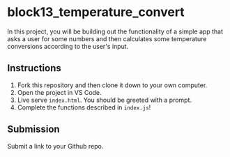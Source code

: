 # block13_temperature_convert

In this project, you will be building out the functionality of a simple app that asks a user for some numbers and then calculates some temperature conversions according to the user's input.

## Instructions

1. Fork this repository and then clone it down to your own computer.
2. Open the project in VS Code.
3. Live serve `index.html`. You should be greeted with a prompt.
4. Complete the functions described in `index.js`!

## Submission

Submit a link to your Github repo.

